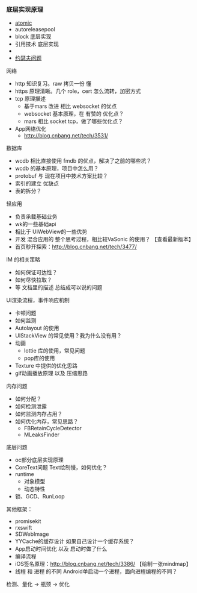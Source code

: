 

### 底层实现原理

- [atomic](atomic.md)
- autoreleasepool
- block 底层实现
- 引用技术 底层实现
- 
- [约瑟夫问题](algorithm/other/yuesefu.md)


网络
- http 知识复习。raw 拷贝一份 懂
- https 原理清晰。几个 role，cert 怎么流转，加密方式
- tcp 原理描述 
    - 基于mars 改进 相比 websocket 的优点
    - websocket 基本原理，在 有赞的 优化点？
    - mars 相比 socket tcp，做了哪些优化点？
- App网络优化
    - http://blog.cnbang.net/tech/3531/

数据库
- wcdb 相比直接使用 fmdb 的优点，解决了之前的哪些坑？
- wcdb 的基本原理，项目中怎么用？
- protobuf 与 现在项目中技术方案比较？
- 索引的建立 优缺点
- 表的拆分？

轻应用
- 负责承载基础业务
- wk的一些基础api
- 相比于 UIWebView的一些优势
- 开发 混合应用的 整个思考过程，相比较VaSonic 的使用？  【查看最新版本】
- 首页秒开探索：http://blog.cnbang.net/tech/3477/

IM 的相关策略
- 如何保证可达性？
- 如何尽快拉取？
- 等 文档里的描述  总结成可以说的问题

UI渲染流程，事件响应机制
- 卡顿问题
- 如何监测
- Autolayout 的使用
- UIStackView 的常见使用？我为什么没有用？
- 动画
    - lottie 库的使用，常见问题
    - pop库的使用
- Texture 中提供的优化思路
- gif动画播放原理 以及 压缩思路

内存问题
- 如何分配？
- 如何检测泄露
- 如何监测内存占用？
- 如何优化内存，常见思路？
    - FBRetainCycleDetector
    - MLeaksFinder

底层问题
- oc部分底层实现原理
- CoreText问题  Text绘制慢，如何优化？
- runtime
    - 对象模型
    - 动态特性
- 锁、GCD、RunLoop

其他框架：
- promisekit
- rxswift
- SDWebImage
- YYCache的缓存设计 如果自己设计一个缓存系统？
- App启动时间优化 以及 启动时做了什么
- 编译流程
- iOS签名原理：http://blog.cnbang.net/tech/3386/   【绘制一张mindmap】
- 线程 和 进程 的不同  Android单启动一个进程，面向进程编程的不同？

检测、量化 -> 瓶颈 -> 优化 